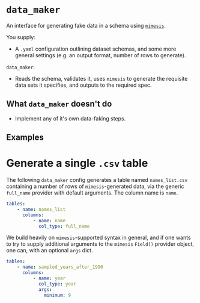 # `data_maker`

An interface for generating fake data in a schema using [`mimesis`](https://mimesis.name/en/master/).

You supply:

-   A `.yaml` configuration outlining dataset schemas, and some more general
    settings (e.g. an output format, number of rows to generate).

`data_maker`:

-   Reads the schema, validates it, uses `mimesis` to generate the requisite
    data sets it specifies, and outputs to the required spec.

## What `data_maker` doesn't do

-   Implement any of it's own data-faking steps.

## Examples

# Generate a single `.csv` table

The following `data_maker` config generates a table named `names_list.csv`
containing a number of rows of `mimesis`-generated data, via the generic
`full_name` provider with default arguments. The column name is `name`.

```YAML
tables:
    - name: names_list
      columns:
          - name: name
            col_type: full_name
```

We build heavily on `mimesis`-supported syntax in general, and if one wants to
try to supply additional arguments to the `mimesis` `Field()` provider object,
one can, with an optional `args` dict.

```YAML
tables:
    - name: sampled_years_after_1990
      columns:
          - name: year
            col_type: year
            args:
              minimum: 9
```
